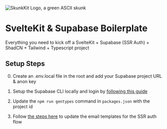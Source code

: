 ![SkunkKit Logo, a green ASCII skunk](https://github.com/coppinger/skunkkit/blob/master/skunkkit-logo.png?raw=true)

# SvelteKit & Supabase Boilerplate

Everything you need to kick off a SvelteKit + Supabase (SSR Auth) + ShadCN + Tailwind + Typescript project

## Setup Steps

0. Create an .env.local file in the root and add your Supabase project URL & anon key

1. Setup the Supabase CLI locally and login by [following this guide](https://supabase.com/docs/guides/cli/getting-started)

2. Update the `npm run gentypes` command in `packages.json` with the project id

3. Follow [the steps here](https://supabase.com/docs/guides/auth/server-side/email-based-auth-with-pkce-flow-for-ssr?framework=sveltekit) to update the email templates for the SSR auth flow
